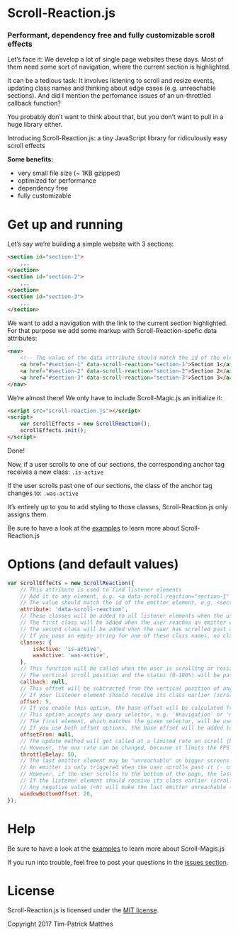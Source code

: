 # Scroll-Reaction.js
### Performant, dependency free and fully customizable scroll effects

Let’s face it: We develop a lot of single page websites these days. Most of them need some sort of navigation, where the current section is highlighted.

It can be a tedious task: It involves listening to scroll and resize events, updating class names and thinking about edge cases (e.g. unreachable sections). And did I mention the perfomance issues of an un-throttled callback function? 

You probably don’t want to think about that, but you don’t want to pull in a huge library either.

Introducing Scroll-Reaction.js: a tiny JavaScript library for ridiculously easy scroll effects

**Some benefits:**
- very small file size (~ 1KB gzipped)
- optimized for performance
- dependency free
- fully customizable

# Get up and running
Let’s say we’re building a simple website with 3 sections:
``` html
<section id="section-1">
	...
</section>
<section id="section-2">
	...
</section>
<section id="section-3">
	...
</section>
```

We want to add a navigation with the link to the current section highlighted. For that purpose we add some markup with Scroll-Reaction-spefic data attributes:
``` html
<nav>
	<!-- The value of the data attribute should match the id of the element we want to target -->
	<a href="#section-1" data-scroll-reaction="section-1">Section 1</a>
	<a href="#section-2" data-scroll-reaction="section-2">Section 2</a>
	<a href="#section-3" data-scroll-reaction="section-3">Section 3</a>
</nav>
```

We’re almost there! We only have to include Scroll-Magic.js an initialize it:
``` html
<script src="scroll-reaction.js"></script>
<script>
	var scrollEffects = new ScrollReaction();
	scrollEffects.init();
</script>
```

Done!

Now, if a user scrolls to one of our sections, the corresponding anchor tag receives a new class: `.is-active`

If the user scrolls past one of our sections, the class of the anchor tag changes to: `.was-active`

It’s entirely up to you to add styling to those classes, Scroll-Reaction.js only assigns them.

Be sure to have a look at the [examples](https://github.com/tpmatthes/scroll-reaction/tree/master/examples) to learn more about Scroll-Reaction.js

# Options (and default values)
``` js
var scrollEffects = new ScrollReaction({
	// This attribute is used to find listener elements
	// Add it to any element, e.g. <a data-scroll-reaction="section-1" ...>
	// The value should match the id of the emitter element, e.g. <section id="section-1" ...>
	attribute: 'data-scroll-reaction',
	// These classes will be added to all listener elements when the user scrolls to a linked emitter element
	// The first class will be added when the user reaches an emitter element
	// The second class will be added when the user has scrolled past an emitter element
	// If you pass an empty string for one of these class names, no class will be added
	classes: {
		isActive: 'is-active',
		wasActive: 'was-active',
	},
	// This function will be called when the user is scrolling or resizing the window
	// The vertical scroll position and the status (0-100%) will be passed to the callback function as arguments
	callback: null,
	// This offset will be subtracted from the vertical position of any emitter element
	// If your listener element should receive its class earlier (scrolling down), pass a higher value
	offset: 5,
	// If you enable this option, the base offset will be calculated from the height of an element
	// This option accepts any query selector, e.g. '#navigation' or 'nav'
	// The first element, which matches the given selector, will be used
	// If you use both offset options, the base offset will be added to this
	offsetFrom: null,
	// The update method will get called at a limited rate on scroll (by default 20 times per second)
	// However, the max rate can be changed, because it limits the FPS in a custom callback
	throttleDelay: 50,
	// The last emitter element may be "unreachable" on bigger screens
	// An emitter is only triggered when the user scrolls past it (- configured offset)
	// However, if the user scrolls to the bottom of the page, the last emitter will be activated automatically
	// If the listener element should receive its class earlier (scrolling down), pass a higher value
	// Any negative value (<0) will make the last emitter unreachable (do you really want that?)
	windowBottomOffset: 20,
});
```

# Help
Be sure to have a look at the [examples](https://github.com/tpmatthes/scroll-reaction/tree/master/examples) to learn more about Scroll-Magis.js

If you run into trouble, feel free to post your questions in the [issues section](https://github.com/tpmatthes/scroll-reaction/pulls).

# License
Scroll-Reaction.js is licensed under the [MIT license](https://github.com/tpmatthes/scroll-reaction/blob/master/LICENSE).

Copyright 2017 Tim-Patrick Matthes
